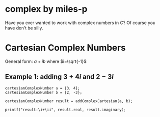 # complex by miles-p

Have you ever wanted to work with complex numbers in C? Of course you have don't be silly.

# Cartesian Complex Numbers
General form: $a+ib$ where $i=\sqrt{-1}$

## Example 1: adding $3+4i$ and $2-3i$
```
cartesianComplexNumber a = {3, 4};
cartesianComplexNumber b = {2, -3};

cartesianComplexNumber result = addComplexCartesian(a, b);

printf("result:\i+\ii", result.real, result.imaginary);
```
